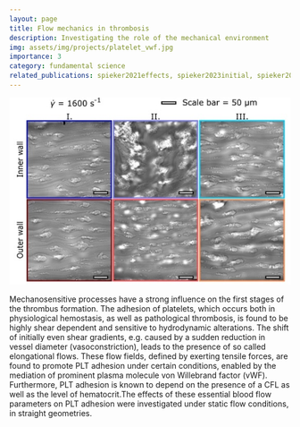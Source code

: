 ```yaml
---
layout: page
title: Flow mechanics in thrombosis
description: Investigating the role of the mechanical environment
img: assets/img/projects/platelet_vwf.jpg
importance: 3
category: fundamental science
related_publications: spieker2021effects, spieker2023initial, spieker2023simulating, kimmerlin2022loss
---
```



![Platelet adhesion mechanics in high shear rate flows.](/assets/img/projects/platelet_vwf.jpg)

Mechanosensitive processes have a strong influence on the first stages of the thrombus formation. The adhesion of platelets, which occurs both in physiological hemostasis, as well as pathological thrombosis, is found to be highly shear dependent and sensitive to hydrodynamic alterations. The shift of initially even shear gradients, e.g. caused by a sudden reduction in vessel diameter (vasoconstriction), leads to the presence of so called elongational flows. These flow fields, defined by exerting tensile forces, are found to promote PLT adhesion under certain conditions, enabled by the mediation of prominent plasma molecule von Willebrand factor (vWF). Furthermore, PLT adhesion is known to depend on the presence of a CFL as well as the level of hematocrit.The effects of these essential blood flow parameters on PLT adhesion were investigated under static flow conditions, in straight geometries.
